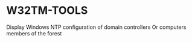 # W32TM-TOOLS
Display Windows NTP configuration of domain controllers Or computers members of the forest
